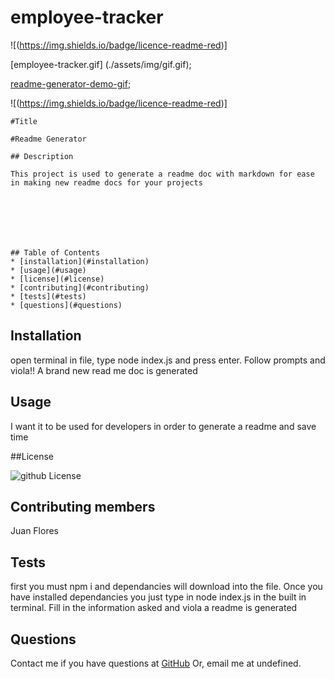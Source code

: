 # employee-tracker

![(https://img.shields.io/badge/licence-readme-red)]


 [employee-tracker.gif] (./assets/img/gif.gif);
    
[readme-generator-demo-gif](./assets/img/gif.gif);

![(https://img.shields.io/badge/licence-readme-red)]
    
    #Title
     
    #Readme Generator

    ## Description

    This project is used to generate a readme doc with markdown for ease in making new readme docs for your projects

    

    



    ## Table of Contents
    * [installation](#installation)
    * [usage](#usage)
    * [license](#license)
    * [contributing](#contributing)
    * [tests](#tests)
    * [questions](#questions)
    

  ## Installation
  
  open terminal in file, type node index.js and press enter.  Follow prompts and viola!! A brand new read me doc is generated

  ## Usage

  I want it to be used for developers in order to generate a readme and save time

  ##License

  ![github License](https://img.shields.io/badge/licence--red.svg)

  ## Contributing members
  Juan Flores

  ## Tests
  first you must npm i and dependancies will download into the file.  Once you have installed dependancies you just type in node index.js in the built in terminal.  Fill in the information asked and viola a readme is generated

  ## Questions

  Contact me if you have questions at [GitHub](hittp:github.com/undefined) Or, email me at undefined.
    